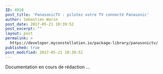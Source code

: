 ```yaml
---
ID: 4918
post_title: 'PanasonicTV : pilotez votre TV connecté Panasonic'
author: Sebastien Warin
post_date: 2017-05-21 10:39:52
post_excerpt: ""
layout: post
permalink: >
  https://developer.myconstellation.io/package-library/panasonictv/
published: true
post_modified: 2017-05-21 10:39:52
---
```

Documentation en cours de rédaction ...